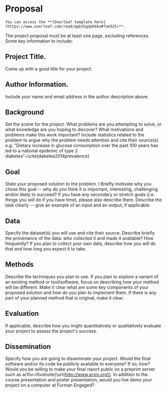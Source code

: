 # Proposal 

```{note}
You can access the **[Overleaf template here](https://www.overleaf.com/read/qqktkgdpbkkx#fae525)**.
```

The project proposal must be at least one page, _excluding_ references. Some key information to include:

## Project Title.

Come up with a good title for your project.

## Author Information.

Include your name and email address in the author description above.

## Background

Set the scene for the project. 
What problems are you attempting to solve, or what knowledge are you hoping to discover?
What motivations and problems make this work important? 
Include statistics related to the problem to argue why the problem needs attention and cite their source(s) e.g. "Dietary increase in glucose consumption over the past 100 years has led to a national epidemic of type 2 diabetes"~\cite{dabelea2014prevalence}

## Goal

State your proposed solution to the problem. I 
Briefly motivate why you chose this goal -- why do you think it is important, interesting, challenging and/or likely to succeed?
If you have any secondary or stretch goals (i.e. things you will do if you have time), please also describe them. Describe the task clearly -- give an example of an input and an output, if applicable.

## Data

Specify the dataset(s) you will use and cite their source. Describe briefly the provenance of the data: who collected it and made it available? How frequently? 
If you plan to collect your own data, describe how you will do that and how long you expect it to take.

## Methods

Describe the techniques you plan to use. 
If you plan to explore a variant of an existing method or tool/software, focus on describing how your method will be different.
Make it clear what are some key components of your proposed solution and how do you plan to implement them.
If there is any part of your planned method that is original, make it clear. 

## Evaluation
If applicable, describe how you might quantitatively or qualitatively evaluate your project to assess the project's success. 

## Dissemination

Specify how you are going to disseminate your project. Would the final software and/or its code be publicly available to everyone? If so, how? Would you be willing to make your final report public on a preprint server such as arXiv~\footnote{\url{http://www.arxiv.org}}. In addition to the course presentation and poster presentation, would you live demo your project on a computer at Furman Engaged? 
